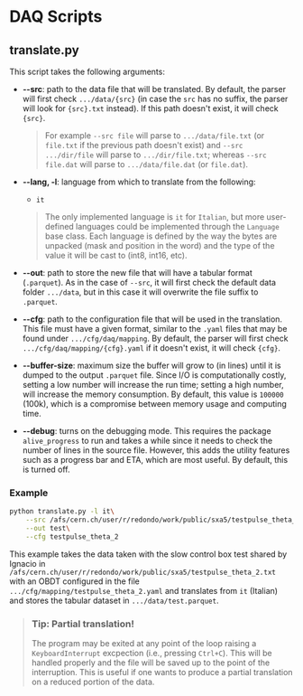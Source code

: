 # DAQ Scripts

## translate.py

This script takes the following arguments:

- **--src**: path to the data file that will be translated. 
By default, the parser will first check `.../data/{src}` (in case the `src` has no suffix, the parser will look for `{src}.txt` instead). If this path doesn't exist, it will check `{src}`.

    > For example `--src file` will parse to `.../data/file.txt` (or `file.txt` if the previous path doesn't exist) and `--src .../dir/file` will parse to `.../dir/file.txt`; whereas `--src file.dat` will parse to `.../data/file.dat` (or `file.dat`).

- **--lang, -l**: language from which to translate from the following:
    - `it`

    > The only implemented language is `it` for `Italian`, but more user-defined languages could be implemented through the `Language` base class. Each language is defined by the way the bytes are unpacked (mask and position in the word) and the type of the value it will be cast to (int8, int16, etc).

- **--out**: path to store the new file that will have a tabular format (`.parquet`). As in the case of `--src`, it will first check the default data folder `.../data`, but in this case it will overwrite the file suffix to `.parquet`.

- **--cfg**: path to the configuration file that will be used in the translation. This file must have a given format, similar to the `.yaml` files that may be found under `.../cfg/daq/mapping`. By default, the parser will first check `.../cfg/daq/mapping/{cfg}.yaml` if it doesn't exist, it will check `{cfg}`.

- **--buffer-size**: maximum size the buffer will grow to (in lines) until it is dumped to the output `.parquet` file. Since I/O is computationally costly, setting a low number will increase the run time; setting a high number, will increase the memory consumption. By default, this value is `100000` (100k), which is a compromise between memory usage and computing time.

- **--debug**: turns on the debugging mode. This requires the package `alive_progress` to run and takes a while since it needs to check the number of lines in the source file. However, this adds the utility features such as a progress bar and ETA, which are most useful. By default, this is turned off.


### Example
```bash
python translate.py -l it\
    --src /afs/cern.ch/user/r/redondo/work/public/sxa5/testpulse_theta_2.txt\
    --out test\
    --cfg testpulse_theta_2
```
This example takes the data taken with the slow control box test shared by Ignacio in `/afs/cern.ch/user/r/redondo/work/public/sxa5/testpulse_theta_2.txt` with an OBDT configured in the file `.../cfg/mapping/testpulse_theta_2.yaml` and translates from `it` (Italian) and stores the tabular dataset in `.../data/test.parquet`.

> ### Tip: Partial translation!
> The program may be exited at any point of the loop raising a `KeyboardInterrupt` excpection (i.e., pressing `Ctrl+C`). This will be handled properly and the file will be saved up to the point of the interruption. This is useful if one wants to produce a partial translation on a reduced portion of the data.

